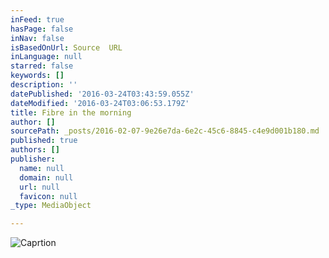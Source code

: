 ```yaml
---
inFeed: true
hasPage: false
inNav: false
isBasedOnUrl: Source  URL
inLanguage: null
starred: false
keywords: []
description: ''
datePublished: '2016-03-24T03:43:59.055Z'
dateModified: '2016-03-24T03:06:53.179Z'
title: Fibre in the morning
author: []
sourcePath: _posts/2016-02-07-9e26e7da-6e2c-45c6-8845-c4e9d001b180.md
published: true
authors: []
publisher:
  name: null
  domain: null
  url: null
  favicon: null
_type: MediaObject

---
```

![Caprtion](https://s3-us-west-2.amazonaws.com/the-grid-img/p/685d00a65a982f1818b0108a132b3610b45922dc.jpg)